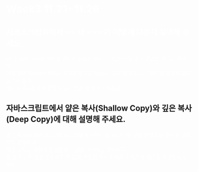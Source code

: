 # <span style="color:white">Week3 11.21~11.26</span>  

## <span style="color:white">자바스크립트에서 == 와 === 가 어떻게 다른지 설명해 주세요.</span>  
<span style="color:white">==는 동등 ===는 일치를 말하며 동등은 형식이 다르더라도 값이 같으면 같다고 처리한다.  
예를 들어 Number형식의 123과 문자열 형식의 “123”을 123 == “123”을 했을때 같다고 처리된다.  
일치는 자료형까지 완전히 일치 했을 때 일치 처리된다.</span>
  
## 자바스크립트에서 얕은 복사(Shallow Copy)와 깊은 복사(Deep Copy)에 대해 설명해 주세요.
<span style="color:white">얕은 복사의 경우 데이터의 주소값을 복사하여 둘 중 하나의 값을 변경했을 경우 두 값이 모두 변경되며,</span>  
<span style="color:white">깊은 복사는 새롭게 할당된 주소 값을 복사하는 방식으로</span>  
<span style="color:white">둘 중 하나의 값을 변경해도 두 값이 저장된 주소가 다르기 때문에 다른 값이 변경되지 않는다.</span>
